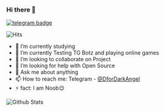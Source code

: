 ### Hi there 👋
[![telegram badge](https://img.shields.io/badge/Dark-Angel-30302f?style=flat&logo=telegram)](https://t.me/D_ar_k_Angel)

![Hits](https://hits.seeyoufarm.com/api/count/incr/badge.svg?url=https://github.com/DarkAngelTG/)

- 🔭 I’m currently studying 
- 🌱 I’m currently Testing TG Botz and playing online games
- 👯 I’m looking to collaborate on Project
- 🤔 I’m looking for help with Open Source
- 💬 Ask me about anything
- 📫 How to reach me: Telegram - [@DforDarkAngel](https://t.me/DforDarkAngel)
- ⚡ fact: I am Noob😌

![Github Stats](https://github-readme-stats.vercel.app/api?username=Jijinr&show_icons=true&title_color=fff&icon_color=79ff97&text_color=9f9f9f&bg_color=151515)

